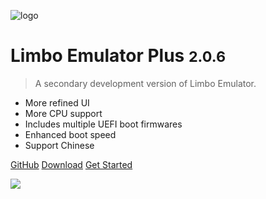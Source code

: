 <!-- _coverpage.md -->

![logo](/favicon.ico)

# Limbo Emulator Plus <small>2.0.6</small>

> A secondary development version of Limbo Emulator.

- More refined UI
- More CPU support
- Includes multiple UEFI boot firmwares
- Enhanced boot speed
- Support Chinese

[GitHub](https://github.com/Poempoat/LimboEmulatorPlus)
[Download](#downloads)
[Get Started](#limbo-emulator-plus)

![](bg.png)